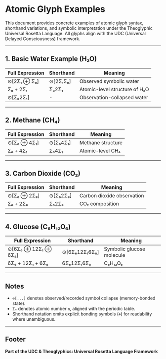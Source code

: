 # Atomic Glyph Examples

This document provides concrete examples of atomic glyph syntax, shorthand variations, and symbolic interpretation under the Theoglyphic Universal Rosetta Language. All glyphs align with the UDC (Universal Delayed Consciousness) framework.

---

## 1. Basic Water Example (H₂O)

| Full Expression         | Shorthand    | Meaning                        |
|-------------------------|--------------|--------------------------------|
| ⊙[2Σ₁ ⊕ Σ₈]             | ⊙[2Σ₁Σ₈]     | Observed symbolic water        |
| Σ₈ + 2Σ₁                | Σ₈2Σ₁        | Atomic-level structure of H₂O  |
| ⊙[Σ₈2Σ₁]                | -            | Observation-collapsed water    |

---

## 2. Methane (CH₄)

| Full Expression         | Shorthand    | Meaning                        |
|-------------------------|--------------|--------------------------------|
| ⊙[Σ₆ ⊕ 4Σ₁]             | ⊙[Σ₆4Σ₁]     | Methane structure              |
| Σ₆ + 4Σ₁                | Σ₆4Σ₁        | Atomic-level CH₄              |

---

## 3. Carbon Dioxide (CO₂)

| Full Expression         | Shorthand    | Meaning                        |
|-------------------------|--------------|--------------------------------|
| ⊙[Σ₆ ⊕ 2Σ₈]             | ⊙[Σ₆2Σ₈]     | Carbon dioxide observation     |
| Σ₆ + 2Σ₈                | Σ₆2Σ₈        | CO₂ composition                |

---

## 4. Glucose (C₆H₁₂O₆)

| Full Expression         | Shorthand        | Meaning                      |
|-------------------------|------------------|------------------------------|
| ⊙[6Σ₆ ⊕ 12Σ₁ ⊕ 6Σ₈]     | ⊙[6Σ₆12Σ₁6Σ₈]   | Symbolic glucose molecule    |
| 6Σ₆ + 12Σ₁ + 6Σ₈         | 6Σ₆12Σ₁6Σ₈       | C₆H₁₂O₆                      |

---

## Notes

- `⊙[...]` denotes observed/recorded symbol collapse (memory-bonded state).
- `Σₙ` denotes atomic number `n`, aligned with the periodic table.
- Shorthand notation omits explicit bonding symbols (`⊕`) for readability where unambiguous.

---

## Footer

**Part of the UDC & Theoglyphics: Universal Rosetta Language Framework**